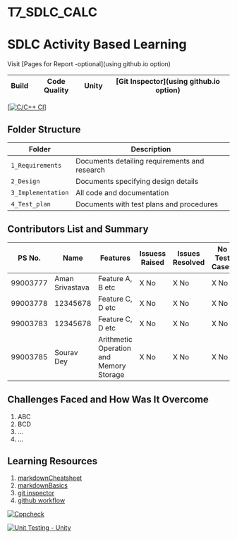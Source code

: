 # T7_SDLC_CALC
# SDLC Activity Based Learning

Visit [Pages for Report -optional](using github.io option)

Build | Code Quality | Unity | [Git Inspector](using github.io option)
------|----------|-------|--------------
[[![C/C++ CI](https://github.com/99003783/T7_SDLC_CALC/actions/workflows/c-cpp.yml/badge.svg)](https://github.com/99003783/T7_SDLC_CALC/actions/workflows/c-cpp.yml)]


## Folder Structure
Folder             | Description
-------------------| -----------------------------------------
`1_Requirements`   | Documents detailing requirements and research
`2_Design`         | Documents specifying design details
`3_Implementation` | All code and documentation
`4_Test_plan`      | Documents with test plans and procedures

## Contributors List and Summary

PS No.  |  Name           |    Features      | Issuess Raised |Issues Resolved|No Test Cases|Test Case Pass
------- |-----------------|----------------  |----------------|---------------|-------------|--------------
99003777| Aman Srivastava | Feature A, B etc | X No           | X No          |X No         |X No     
99003778| 12345678        | Feature C, D etc | X No           | X No          |X No         |X No  
99003783| 12345678        | Feature C, D etc | X No           | X No          |X No         |X No
99003785| Sourav Dey      | Arithmetic Operation and Memory Storage| X No           | X No          |X No         |X No
        
## Challenges Faced and How Was It Overcome

1. ABC
2. BCD
3. ...
4. ...

## Learning Resources
1. [markdownCheatsheet](https://github.com/adam-p/markdown-here/wiki/Markdown-Cheatsheet)
2. [markdownBasics](https://guides.github.com/features/mastering-markdown/)
3. [git inspector](https://github.com/ejwa/gitinspector.git)
4. [github workflow](https://docs.github.com/en/actions/learn-github-action)


[![Cppcheck](https://github.com/99003783/T7_SDLC_CALC/actions/workflows/cppcheck.yml/badge.svg)](https://github.com/99003783/T7_SDLC_CALC/actions/workflows/cppcheck.yml)

[![Unit Testing - Unity](https://github.com/99003783/T7_SDLC_CALC/actions/workflows/unity.yml/badge.svg)](https://github.com/99003783/T7_SDLC_CALC/actions/workflows/unity.yml)
